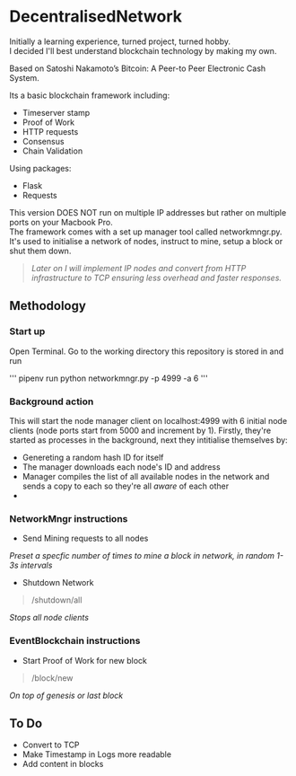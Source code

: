 # DecentralisedNetwork

Initially a learning experience, turned project, turned hobby.  
I decided I'll best understand blockchain technology by making my own.

Based on Satoshi Nakamoto’s Bitcoin: A Peer-to Peer Electronic Cash System.

Its a basic blockchain framework including:

+ Timeserver stamp
+ Proof of Work
+ HTTP requests
+ Consensus
+ Chain Validation

Using packages:

+ Flask 
+ Requests

This version DOES NOT run on multiple IP addresses but rather on multiple ports on your Macbook Pro.  
The framework comes with a set up manager tool called networkmngr.py. It's used to initialise a network of nodes, instruct to mine, setup a block or shut them down.

> _Later on I will implement IP nodes and convert from HTTP infrastructure to TCP ensuring less overhead and faster responses._

## Methodology

### Start up
Open Terminal. Go to the working directory this repository is stored in and run

'''
pipenv run python networkmngr.py -p 4999 -a 6
'''

### Background action
This will start the node manager client on localhost:4999 with 6 initial node clients (node ports start from 5000 and increment by 1). Firstly, they're started as processes in the background, next they intitialise themselves by:	
+ Genereting a random hash ID for itself
+ The manager downloads each node's ID and address 	
+ Manager compiles the list of all available nodes in the network and sends a copy to each so they're all _aware_ of each other
+ 

### NetworkMngr instructions

+ Send Mining requests to all nodes

> [address]:[port]/start/mining

_Preset a specfic number of times to mine a block in network, in random 1-3s intervals_

+ Shutdown Network 

> /shutdown/all

_Stops all node clients_


### EventBlockchain instructions

+ Start Proof of Work for new block

> /block/new

_On top of genesis or last block_

## To Do

+ Convert to TCP
+ Make Timestamp in Logs more readable
+ Add content in blocks

